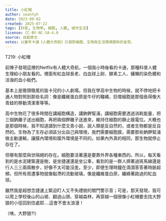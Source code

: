 ```yaml
---
title: 小紅帽
author: seantyh
date: 2023-09-02
created: 2025-07-22
tags: [科普, 生物學, 細胞, 人體, 城市生活]
license: CC-BY-NC-SA-4.0
source: 自創原文
notes: 以童年卡通《人體大奇航》引發對細胞、生物與生活環境關係的省思。
---
```

T219: 小紅帽

前陣子發現這裡的Netflix有人體大奇航，一個我小時後看的卡通，那種科普人體生理給小朋友看的。裡面有紅血球長老、白血球上尉、酵素工人、傭懶的染色體和活潑的血小板們。

基本上是徹頭徹尾的笛卡兒的小人劇場。但我在學高中生物的時候，就不停地把卡通人物對照到那些名詞：像是纖維蛋白原是牛仔的韁繩，巨噬細胞是那個長得像大青蛙的移動清潔車等等。

高中生物花了很多時間在講細胞構造，講鈉鉀幫浦，講細胞需要透過消耗能量，把三個鈉離子送出細胞，再把兩個鉀離子送進來，維持住細胞的靜止膜電位。大概也是那個時候，我不知道讀到什麼文青小說，說人類是反自然的，或者生物都是反自然的。生物為了生存必須區分出自己與環境，我們需要細胞膜，需要那些鈉鉀幫浦做主動運輸，讓膜內環境和膜外環境是不同的。如果內外真的相同，那生物就停止存在了。

但哪有那麼與世隔絕的存在。細胞要活著還是要靠外界各種東西的。所以，每天看到的是水泥建築還是樹，是坐捷運還是坐公車，看到的是一群人擠著過斑馬線還是行人三三兩兩散步，好像不太可能沒差。至少，即便生理時鐘在滴滴答答著時脈超頻，但所有周遭事物就像黏滯的流動玻璃，像是纖維蛋白原，纏繞著路過的紅血球。

雖然我是超想念捷運上緊迫盯人又不失禮貌的關門警示音；可是，那天發現，我可以爬上學校後山的山坡、翻過山頭、穿越森林，再穿越一個很像小紅帽要去找大野狼的小徑回到住處耶....這會不會太浪漫！

（咦，大野狼?!）